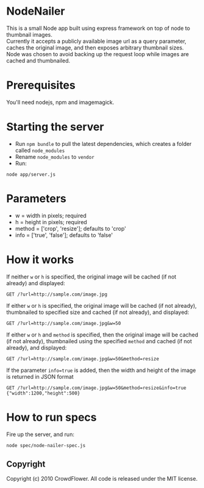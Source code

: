 # NodeNailer

This is a small Node app built using express framework on top of node to thumbnail images.  
Currently it accepts a publicly available image url as a query parameter, caches the original image, and then exposes arbitrary thumbnail sizes.  Node was chosen to avoid backing up the request loop while images are cached and thumbnailed.

# Prerequisites

You'll need nodejs, npm and imagemagick.

# Starting the server

* Run `npm bundle` to pull the latest dependencies, which creates a folder called `node_modules`
* Rename `node_modules` to `vendor`
* Run:

`node app/server.js`
    
# Parameters

* w = width in pixels; required
* h = height in pixels; required
* method = ['crop', 'resize']; defaults to 'crop'
* info = ['true', 'false']; defaults to 'false'
    
# How it works
    
If neither `w` or `h` is specified, the original image will be cached (if not already) and displayed:

    GET /?url=http://sample.com/image.jpg
    
If either `w` or `h` is specified, the original image will be cached (if not already), thumbnailed to specified size and cached (if not already), and displayed:

    GET /?url=http://sample.com/image.jpg&w=50
    
If either `w` or `h` and `method` is specified, then the original image will be cached (if not already), thumbnailed using the specified `method` and cached (if not already), and displayed:

    GET /?url=http://sample.com/image.jpg&w=50&method=resize
    
If the parameter `info=true` is added, then the width and height of the image is returned in JSON format

    GET /?url=http://sample.com/image.jpg&w=50&method=resize&info=true
    {"width":1200,"height":500}
    
# How to run specs
Fire up the server, and run:

`node spec/node-nailer-spec.js`
    
## Copyright
    
Copyright (c) 2010 CrowdFlower. All code is released under the MIT license.
